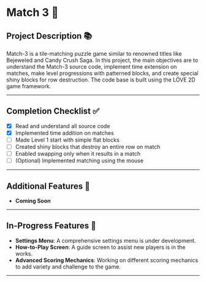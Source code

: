 # Match 3 💎

## Project Description 📚
Match-3 is a tile-matching puzzle game similar to renowned titles like Bejeweled and Candy Crush Saga. In this project, the main objectives are to understand the Match-3 source code, implement time extension on matches, make level progressions with patterned blocks, and create special shiny blocks for row destruction. The code base is built using the LÖVE 2D game framework.

---

## Completion Checklist ✅
- [x] Read and understand all source code
- [x] Implemented time addition on matches
- [ ] Made Level 1 start with simple flat blocks
- [ ] Created shiny blocks that destroy an entire row on match
- [ ] Enabled swapping only when it results in a match
- [ ] (Optional) Implemented matching using the mouse

---

## Additional Features 🌟
- **Coming Soon**

---

## In-Progress Features 🚧
- **Settings Menu**: A comprehensive settings menu is under development.
- **How-to-Play Screen**: A guide screen to assist new players is in the works.
- **Advanced Scoring Mechanics**: Working on different scoring mechanics to add variety and challenge to the game.

---